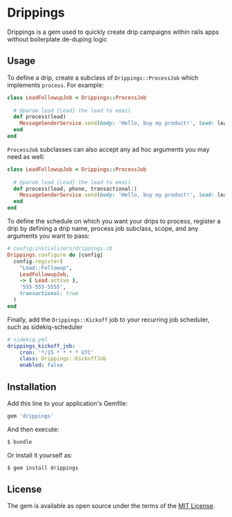 # Drippings
Drippings is a gem used to quickly create drip campaigns within rails apps without boilerplate de-duping logic

## Usage
To define a drip, create a subclass of `Drippings::ProcessJob` which implements `process`. For example:

```ruby
class LeadFollowupJob < Drippings::ProcessJob
  
  # @param lead [Lead] the lead to email
  def process(lead)
    MessageSenderService.send(body: 'Hello, buy my product!', lead: lead)
  end
end
```

`ProcessJob` subclasses can also accept any ad hoc arguments you may need as well:

```ruby
class LeadFollowupJob < Drippings::ProcessJob
  
  # @param lead [Lead] the lead to email
  def process(lead, phone, transactional:)
    MessageSenderService.send(body: 'Hello, buy my product!', lead: lead, phone: phone, transactional: transactional)
  end
end
```

To define the schedule on which you want your drips to process, register a drip by defining a
drip name, process job subclass, scope, and any arguments you want to pass:

```ruby
# config/initializers/drippings.rb
Drippings.configure do |config|
  config.register(
    "Lead::Followup",
    LeadFollowupJob,
    -> { Lead.active },
    '555-555-5555',
    transactional: true
  )
end
```

Finally, add the `Drippings::Kickoff` job to your recurring job scheduler, such as sidekiq-scheduler

```yml
# sidekiq.yml
drippings_kickoff_job:
    cron: '*/15 * * * * UTC'
    class: Drippings::KickoffJob
    enabled: false
```

## Installation
Add this line to your application's Gemfile:

```ruby
gem 'drippings'
```

And then execute:
```bash
$ bundle
```

Or install it yourself as:
```bash
$ gem install drippings
```

## License
The gem is available as open source under the terms of the [MIT License](https://opensource.org/licenses/MIT).
